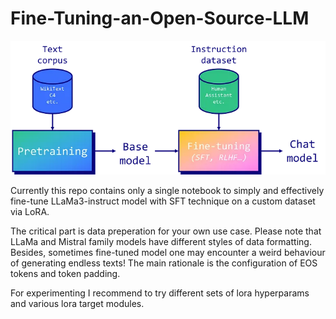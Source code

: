 # Fine-Tuning-an-Open-Source-LLM
![Alt text](fine.png)


Currently this repo contains only a single notebook to simply and effectively fine-tune LLaMa3-instruct model with SFT technique on a custom dataset via LoRA.

The critical part is data preperation for your own use case. Please note that LLaMa and Mistral family models have different styles of data formatting. Besides, sometimes fine-tuned model one may encounter a weird behaviour of generating endless texts! The main rationale is the configuration of EOS tokens and token padding.

For experimenting I recommend to try different sets of lora hyperparams and various lora target modules. 

